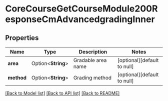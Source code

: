 # CoreCourseGetCourseModule200ResponseCmAdvancedgradingInner

## Properties

Name | Type | Description | Notes
------------ | ------------- | ------------- | -------------
**area** | Option<**String**> | Gradable area name | [optional][default to null]
**method** | Option<**String**> | Grading method | [optional][default to null]

[[Back to Model list]](../README.md#documentation-for-models) [[Back to API list]](../README.md#documentation-for-api-endpoints) [[Back to README]](../README.md)


